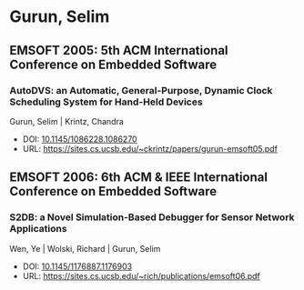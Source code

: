 # Gurun, Selim

## EMSOFT 2005: 5th ACM International Conference on Embedded Software

### AutoDVS: an Automatic, General-Purpose, Dynamic Clock Scheduling System for Hand-Held Devices
Gurun, Selim | Krintz, Chandra
* DOI: [10.1145/1086228.1086270](https://doi.org/10.1145/1086228.1086270)
* URL: <https://sites.cs.ucsb.edu/~ckrintz/papers/gurun-emsoft05.pdf>

## EMSOFT 2006: 6th ACM & IEEE International Conference on Embedded Software

### S2DB: a Novel Simulation-Based Debugger for Sensor Network Applications
Wen, Ye | Wolski, Richard | Gurun, Selim
* DOI: [10.1145/1176887.1176903](https://doi.org/10.1145/1176887.1176903)
* URL: <https://sites.cs.ucsb.edu/~rich/publications/emsoft06.pdf>

